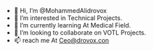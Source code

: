 - 👋 Hi, I’m @MohammedAlidrovox
- 👀 I’m interested in Technical Projects.
- 🌱 I’m currently learning At Medical Field.
- 💞️ I’m looking to collaborate on VOTL Projects.
- 📫 reach me At Ceo@drovox.con

<!---
MohammedAlidrovox/MohammedAlidrovox is a ✨ special ✨ repository because its `README.md` (this file) appears on your GitHub profile.
You can click the Preview link to take a look at your changes.
--->
